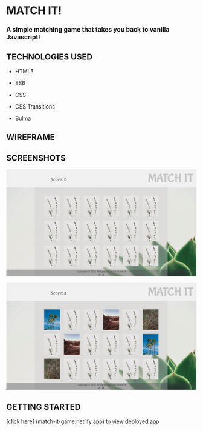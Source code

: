 # MATCH IT!

### A simple matching game that takes you back to vanilla Javascript!  

## TECHNOLOGIES USED

- HTML5

- ES6

- CSS

- CSS Transitions

- Bulma 

## WIREFRAME

## SCREENSHOTS
![Before card is flipped](images/first.png)

![After cards are flipped](images/second.png)

## GETTING STARTED
[click here] (match-it-game.netlify.app) to view deployed app





